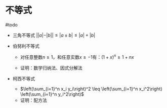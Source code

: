 # 不等式

#todo

* 三角不等式 $||a|-|b||\leq|a\pm b|\leq |a| + |b|$
* 伯努利不等式

  * 对任意整数$\displaystyle n\geq 1$，和任意实数$\displaystyle x\geq -1$有：$\displaystyle (1+x)^{n}\geq 1+nx$

  * 证明：数学归纳法、因式分解法
* 柯西不等式
  * $\left(\sum_{i=1}^n x_i y_i\right)^2 \leq \left(\sum_{i=1}^n x_i^2\right) \left(\sum_{i=1}^n y_i^2\right)$
  * 证明：配方法  
